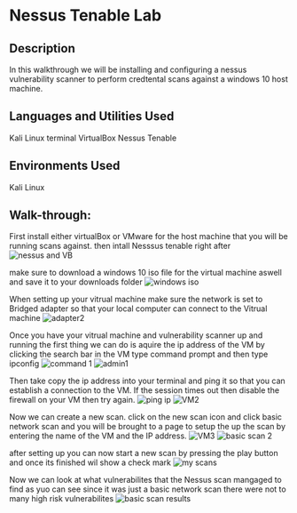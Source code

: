 <h1>Nessus Tenable Lab </h1>
<h2>Description</h2>

In this walkthrough we will be installing and configuring a nessus vulnerability scanner to perform credtental scans against a windows 10 host machine.



<h2>Languages and Utilities Used</h2>
Kali Linux terminal VirtualBox Nessus Tenable


<h2>Environments Used </h2>
Kali Linux


<h2> Walk-through:</h2>


First install either virtualBox or VMware for the host machine that you will be running scans against. then intall Nesssus tenable right after
![nessus and VB](https://github.com/Donjon3000/NessusTenableLab/assets/140426313/e9b89860-b752-47bb-a294-f096ad7343ab)

make sure to download a windows 10 iso file for the virtual machine aswell and save it to your downloads folder
![windows iso](https://github.com/Donjon3000/NessusTenableLab/assets/140426313/b43d5e41-098f-4bf3-9d70-89d8611ab26d)

When setting up your vitrual machine make sure the network is set to Bridged adapter so that your local computer can connect to the Vitrual machine
![adapter2](https://github.com/Donjon3000/NessusTenableLab/assets/140426313/bafc64b2-90d9-40e0-b214-3ca473de1f34)

Once you have your vitrual machine and vulnerability scanner up and running the first thing we can do is aquire the ip address of the VM by clicking the search bar in the VM type command prompt and then type ipconfig
![command 1](https://github.com/Donjon3000/NessusTenableLab/assets/140426313/6485d4b2-c88e-4a27-a36e-68d2e1fadfb5)
![admin1](https://github.com/Donjon3000/NessusTenableLab/assets/140426313/9e23e946-109f-4d46-9a4a-306aa088ed14)

Then take copy the ip address into your terminal and ping it so that you can establish a connection to the VM. If the session times out then disable the firewall on your VM then try again.
![ping ip](https://github.com/Donjon3000/NessusTenableLab/assets/140426313/1194b428-b065-4c88-bb42-685682474a75)
![VM2](https://github.com/Donjon3000/NessusTenableLab/assets/140426313/10d4d9bd-3726-4386-8856-49dea4bb2eff)

Now we can create a new scan. click on the new scan icon and click basic network scan and you will be brought to a page to setup the up the scan by entering the name of the VM and the IP address.
![VM3](https://github.com/Donjon3000/NessusTenableLab/assets/140426313/48cee500-aeab-4bd8-9dd7-64e7c6748e35)
![basic scan 2](https://github.com/Donjon3000/NessusTenableLab/assets/140426313/9445aa8f-897f-44e1-bdf0-371c3ca68402)

after setting up you can now start a new scan by pressing the play button and once its finished wil show a check mark
![my scans](https://github.com/Donjon3000/NessusTenableLab/assets/140426313/b3b865c2-bd85-493e-aebb-e11361d38347)

Now we can look at what vulnerabilites that the Nessus scan mangaged to find as yuo can see since it was just a basic network scan there were not to many high risk vulnerabilites 
![basic scan results](https://github.com/Donjon3000/NessusTenableLab/assets/140426313/f3031348-5535-4d2e-9b4e-00cc630c9501)













